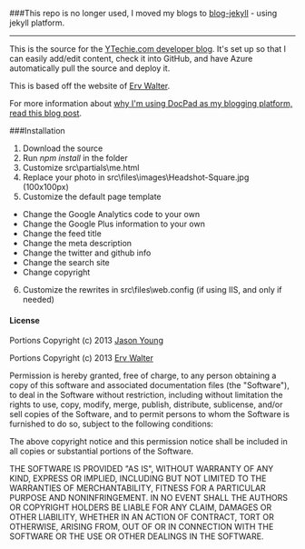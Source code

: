 ###This repo is no longer used, I moved my blogs to [blog-jekyll](http://github/erajasekar/blog-jekyll) - using jekyll platform. 

---

This is the source for the [YTechie.com developer blog](http://www.ytechie.com/). It's set up so that I can easily add/edit content, check it into GitHub, and have Azure automatically pull the source and deploy it.

This is based off the website of [Erv Walter](http://www.ewal.net/).

For more information about [why I'm using DocPad as my blogging platform, read this blog post](http://www.ytechie.com/2013/11/blogging-awesomeness-with-a-static-generator-and-markdown/).

###Installation

1. Download the source
2. Run *npm install* in the folder
3. Customize src\partials\me.html
4. Replace your photo in src\files\images\Headshot-Square.jpg (100x100px)
5. Customize the default page template
 * Change the Google Analytics code to your own
 * Change the Google Plus information to your own
 * Change the feed title
 * Change the meta description
 * Change the twitter and github info
 * Change the search site
 * Change copyright
6. Customize the rewrites in src\files\web.config (if using IIS, and only if needed)


#### License

Portions Copyright (c) 2013 [Jason Young](http://www.ytechie.com/)

Portions Copyright (c) 2013 [Erv Walter](http://www.ewal.net/)

Permission is hereby granted, free of charge, to any person obtaining a copy of this software and associated documentation files (the "Software"), to deal in the Software without restriction, including without limitation the rights to use, copy, modify, merge, publish, distribute, sublicense, and/or sell copies of the Software, and to permit persons to whom the Software is furnished to do so, subject to the following conditions:

The above copyright notice and this permission notice shall be included in all copies or substantial portions of the Software.

THE SOFTWARE IS PROVIDED "AS IS", WITHOUT WARRANTY OF ANY KIND, EXPRESS OR IMPLIED, INCLUDING BUT NOT LIMITED TO THE WARRANTIES OF MERCHANTABILITY, FITNESS FOR A PARTICULAR PURPOSE AND NONINFRINGEMENT. IN NO EVENT SHALL THE AUTHORS OR COPYRIGHT HOLDERS BE LIABLE FOR ANY CLAIM, DAMAGES OR OTHER LIABILITY, WHETHER IN AN ACTION OF CONTRACT, TORT OR OTHERWISE, ARISING FROM, OUT OF OR IN CONNECTION WITH THE SOFTWARE OR THE USE OR OTHER DEALINGS IN THE SOFTWARE.
